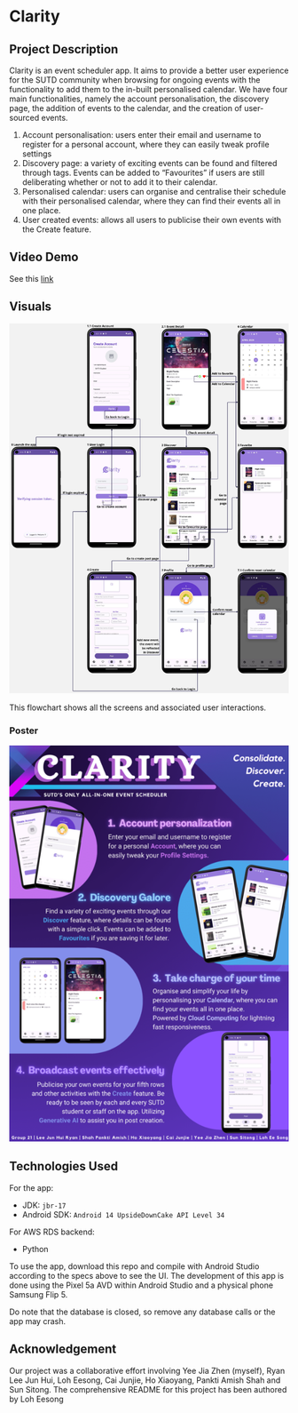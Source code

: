 # Clarity 

## Project Description 
Clarity is an event scheduler app. It aims to provide a better user experience for the SUTD community when browsing for ongoing events with the functionality to add them to the in-built personalised calendar. We have four main functionalities, namely the account personalisation, the discovery page, the addition of events to the calendar, and the creation of user-sourced events. 
1. Account personalisation: users enter their email and username to register for a personal account, where they can easily tweak profile settings
2. Discovery page: a variety of exciting events can be found and filtered through tags. Events can be added to “Favourites” if users are still deliberating whether or not to add it to their calendar. 
3. Personalised calendar: users can organise and centralise their schedule with their personalised calendar, where they can find their events all in one place. 
4. User created events: allows all users to publicise their own events with the Create feature.

## Video Demo 
See this [link](https://youtu.be/nA8UiuVoI08) 

## Visuals 
![](readme_assets/flowchart.jpg)

This flowchart shows all the screens and associated user interactions. 

### Poster
![](readme_assets/Poster.png)
## Technologies Used 
For the app:
- JDK: `jbr-17`
- Android SDK: `Android 14 UpsideDownCake API Level 34` 

For AWS RDS backend: 
- Python 

To use the app, download this repo and compile with Android Studio according to the specs above to see the UI. The development of this app is done using the Pixel 5a AVD within Android Studio and a physical phone Samsung Flip 5. 

Do note that the database is closed, so remove any database calls or the app may crash. 

## Acknowledgement 
Our project was a collaborative effort involving Yee Jia Zhen (myself), Ryan Lee Jun Hui, Loh Eesong, Cai Junjie, Ho Xiaoyang, Pankti Amish Shah and Sun Sitong.
The comprehensive README for this project has been authored by Loh Eesong

